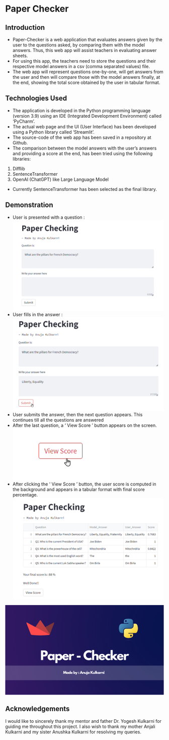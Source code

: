 # Paper Checker

## Introduction
- Paper-Checker is a web application that evaluates answers given by the user to the questions asked, by comparing them with the model answers. Thus, this web app will assist teachers in evaluating answer sheets.
- For using this app, the teachers need to store the questions and their respective model answers in a csv (comma separated values)  file.
- The web app will represent questions one-by-one, will get answers from the user and then will compare those with the model answers finally, at the end, showing the total score obtained by the user in tabular format.

## Technologies Used
- The application is developed in the Python programming language (version 3.9) using an IDE (Integrated Development Environment) called ‘PyCharm’.
- The actual web page and the UI (User Interface) has been developed using a Python library called ‘Streamlit’.
- The source-code of the web app has been saved in a repository at Github.
- The comparison between the  model answers with the user’s answers and providing a score at the end, has been tried using the following libraries:
1. Difflib
2. SentenceTransformer
3. OpenAI (ChatGPT) like Large Language Model
- Currently SentenceTransformer has been selected as the final library.

## Demonstration
- User is presented with a question :
![pic1](./images/demo1.png)
- User fills in the answer :
![pic2](./images/demo2.png)
- User submits the answer, then the next question appears. This continues till all the questions are answered
- After the last question, a ‘ View Score ’ button appears on the screen.
![pic3](./images/demo3.png)
- After clicking the ‘ View Score ’ button, the user score is computed in the background and appears in a tabular format with final score percentage.
![pic4](./images/demo4.png)

[![Watch the video](./images/thumbnail.png)](https://youtu.be/CZTsc84Lad4)

## Acknowledgements
I would like to sincerely thank my mentor and father Dr. Yogesh Kulkarni for guiding me throughout this project. I also wish to thank my mother Anjali Kulkarni and my sister Anushka Kulkarni for resolving my queries. 


